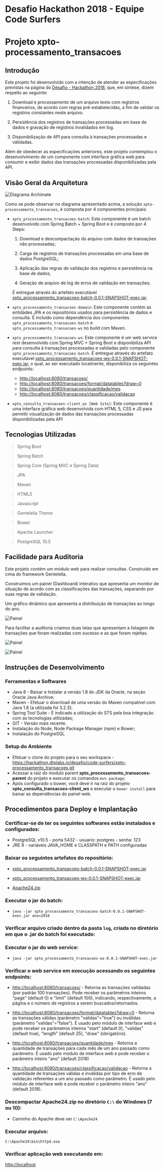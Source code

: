 # Desafio Hackathon 2018 - Equipe Code Surfers
# Projeto xpto-processamento_transacoes


## Introdução

Este projeto foi desenvolvido com a intenção de atender as especificações previstas na página do <a href="https://hackathon.dtplabs.in/snippets/1">Desafio - Hackathon 2018</a>, que, em síntese, dizem respeito ao seguinte:

1) Download e processamento de um arquivo texto com registros financeiros, de acordo com regras pré-estabelecidas, a fim de validar os registros constantes neste arquivo.

2) Persistência dos registros de transações processadas em base de dados e gravação de registros invalidados em log.

3) Disponibilização de API para consulta à transações processadas e válidadas.

Além de obedecer as especificações anteriores, este projeto contemplou o desenvolvimento de um componente com interface gráfica web para consumir e exibir dados das transações processadas disponibilizadas pela API.


## Visão Geral da Arquitetura

![Diagrama Archimate](docs/visao_geral_arquitetura.png)

Como se pode observar no diagrama apresentado acima, a solução ```xpto-processamento_transacoes```, é composta por 4 componentes principais:

- ```xpto_processamento_transacoes-batch```: Este componente é um batch desenvolvido com Spring Batch + Spring Boot e é composto por 4 Steps:

    1) Download e descompactação do arquivo com dados de transações não processadas;

    2) Carga de registros de transações processadas em uma base de dados PostgreSQL;

    3) Aplicação das regras de validação dos registros e persistência na base de dados;

    4) Geração de arquivo de log de erros de validação em transações;

    É entregue através do artefato executável <a href="artefatos_executaveis/xpto_processamento_transacoes-batch-0.0.1-SNAPSHOT-exec.jar">xpto_processamento_transacoes-batch-0.0.1-SNAPSHOT-exec.jar</a>.

- ```xpto_processamento_transacoes-domain```: Este componente contém as entidades JPA e os repositórios usados para persistência de dados e consulta. É incluido como dependência dos componentes ```xpto_processamento_transacoes-batch``` e ```xpto_processamento_transacoes-ws``` no build com Maven.

- ```xpto_processamento_transacoes-ws```: Este componente é um web service rest desenvolvido com Spring MVC + Spring Boot e disponibiliza API para consulta à transações processadas e validadas pelo componente ```xpto_processamento_transacoes-batch```. É entregue através do artefato executável <a href="artefatos_executaveis/xpto_processamento_transacoes-ws-0.0.1-SNAPSHOT-exec.jar">xpto_processamento_transacoes-ws-0.0.1-SNAPSHOT-exec.jar</a>, o qual, ao ser executado localmente, disponibiliza os seguintes endpoints:

    - <a href="http://localhost:8080/transacoes/">http://localhost:8080/transacoes/</a>
    - <a href="http://localhost:8080/transacoes/format/datatables?draw=0">http://localhost:8080/transacoes/format/datatables?draw=0</a>
    - <a href="http://localhost:8080/transacoes/quantidade/mes">http://localhost:8080/transacoes/quantidade/mes</a>
    - <a href="http://localhost:8080/transacoes/classificacao/validacao">http://localhost:8080/transacoes/classificacao/validacao</a>

- ```xpto_consulta_transacoes-client_ws [Web Site]```: Este componente é uma interface gráfica web desenvolvida com HTML 5, CSS e JS para permitir visualização de dados das transações processadas disponibilizadas pela API


## Tecnologias Utilizadas

> Spring Boot

> Spring Batch

> Spring Core (Spring MVC e Spring Data)

> JPA

> Maven

> HTML5

> Javascript

> Gentelella Theme
 
> Bower

> Apache Launcher

> PostgreSQL 10.5



## Facilidade para Auditoria

Este projeto contém um módulo web para realizar consultas. Construído em cima do framework Gentelella.

Construímos um painel (Dashboard) interativo que apresenta um monitor de situação de acordo com as classificações das transações, separando por suas regras de validação.

Um gráfico dinâmico que apresenta a distribuição de transações ao longo do ano.

![Painel](docs/tela_1.png)
    
Para facilitar a auditoria criamos duas telas que apresentam a listagem de transações que foram realizadas com sucesso e as que foram rejeitas.

![Painel](docs/tela_2.png)

![Painel](docs/tela_3.png)



## Instruções de Desenvolvimento

### Ferramentas e Softwares
 - Java 8 - Baixar e Instalar a versão 1.8 do JDK da Oracle, na seção Oracle Java Archive; 
 - Maven - Efetuar o download de uma versão do Maven compatível com Java 1.8 (a utilizada foi 3.2.3);
 - Spring Tool Suite - É indicado a utilização do STS pela boa integração com as tecnologias utilizadas;
 - GIT - Versão mais recente.
 - Instalação do Node, Node Package Manager (npm) e Bower;
 - Instalação do PostgreSQL

### Setup do Ambiente
 - Efetuar o clone do projeto para o seu workspace - https://hackathon.dtplabs.in/desafio/code-surfers/xpto-processamento_transacoes.git
 - Acessar a raiz do modulo parent <b>xpto_processamento_transacoes-parent</b> do projeto e executar os comandos ```mvn package```;
 - Após configurado o bower, você deve ir na raiz do projeto <b>xpto_consulta_transacoes-client_ws</b> e executar o ```bower install``` para baixar as dependências do painel web.


## Procedimentos para Deploy e Implantação

### Certificar-se de ter os seguintes softwares estão instalados e configurados:

- PostgreSQL v10.5 - porta 5432 - usuario: postgres - senha: 123
- JRE 8 - variáveis JAVA_HOME e CLASSPATH e PATH configuradas


### Baixar os seguintes artefatos do repositório: 

- <a href="artefatos_executaveis/xpto_processamento_transacoes-batch-0.0.1-SNAPSHOT-exec.jar">xpto_processamento_transacoes-batch-0.0.1-SNAPSHOT-exec.jar</a>

- <a href="artefatos_executaveis/xpto_processamento_transacoes-ws-0.0.1-SNAPSHOT-exec.jar">xpto_processamento_transacoes-ws-0.0.1-SNAPSHOT-exec.jar</a>

- <a href="artefatos_executaveis/Apache24.zip">Apache24.zip</a>

### Executar o jar do batch: 

- ```java -jar xpto_processamento_transacoes-batch-0.0.1-SNAPSHOT-exec.jar ano=2018```

### Verificar arquivo criado dentro da pasta ```log```, criada no diretório em que o .jar do batch foi executado:

### Executar o jar do web service: 

- ```java -jar xpto_processamento_transacoes-ws-0.0.1-SNAPSHOT-exec.jar```

### Verificar o web service em execução acessando os seguintes endpoints:
    
- <a href="http://localhost:8080/transacoes/">http://localhost:8080/transacoes/</a> - Retorna as transações validadas (por padrão 100 transações). Pode receber os parâmetros inteiros "page" (default 0) e "limit" (default 100), indicando, respectivamente, a página e o número de registros a serem buscados/retornados.

- <a href="http://localhost:8080/transacoes/format/datatables?draw=0">http://localhost:8080/transacoes/format/datatables?draw=0</a> - Retorna as transações válidas (parâmetro "validas"="true") ou inválidas (parâmetro "validas"="false"). É usado pelo módulo de interface web e pode receber os parâmetros inteiros "start" (default 0), "validas" (default true), "length" (default 25), "draw" (obrigatório).

- <a href="http://localhost:8080/transacoes/quantidade/mes">http://localhost:8080/transacoes/quantidade/mes</a> - Retorna a quantidade de transações para cada mês de um ano passado como parâmetro. É usado pelo módulo de interface web e pode receber o parâmetro inteiro "ano" (default 2018)

- <a href="http://localhost:8080/transacoes/classificacao/validacao">http://localhost:8080/transacoes/classificacao/validacao</a> - Retorna a quantidade de transações válidas e inválidas por tipo de erro de validação referentes a um ano passado como parâmetro. É usado pelo módulo de interface web e pode receber o parâmetro inteiro "ano" (default 2018).


### Descompactar Apache24.zip no diretório ```C:\``` do Windows (7 ou 10):

- Caminho do Apache deve ser ```C:\Apache24```

### Executar arquivo: 

``` C:\Apache24\bin\httpd.exe ```


### Verificar aplicação web executando em:

<a href="http://localhost">http://localhost</a>

